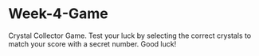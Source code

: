# Week-4-Game
Crystal Collector Game. Test your luck by selecting the correct crystals to match your score with a secret number. Good luck!
